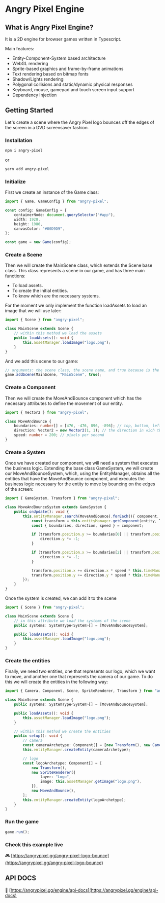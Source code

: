 # Angry Pixel Engine

## What is Angry Pixel Engine?

It is a 2D engine for browser games written in Typescript.

Main features:

-   Entity-Component-System based architecture
-   WebGL rendering
-   Sprite-based graphics and frame-by-frame animations
-   Text rendering based on bitmap fonts
-   Shadow/Lights rendering
-   Polygonal collisions and static/dynamic physical responses
-   Keyboard, mouse, gamepad and touch screen input support
-   Dependency Injection

## Getting Started

Let's create a scene where the Angry Pixel logo bounces off the edges of the screen in a DVD screensaver fashion.

### Installation

```bash
npm i angry-pixel
```

or

```bash
yarn add angry-pixel
```

### Initialize

First we create an instance of the Game class:

```typescript
import { Game, GameConfig } from "angry-pixel";

const config: GameConfig = {
    containerNode: document.querySelector("#app"),
    width: 1920,
    height: 1080,
    canvasColor: "#00D9D9",
};

const game = new Game(config);
```

### Create a Scene

Then we will create the MainScene class, which extends the Scene base class. This class represents a scene in our game, and has three main functions:

-   To load assets.
-   To create the initial entities.
-   To know which are the necessary systems.

For the moment we only implement the function loadAssets to load an image that we will use later:

```typescript
import { Scene } from "angry-pixel";

class MainScene extends Scene {
    // within this method we load the assets
    public loadAssets(): void {
        this.assetManager.loadImage("logo.png");
    }
}
```

And we add this scene to our game:

```typescript
// arguments: the scene class, the scene name, and true because is the opening scene
game.addScene(MainScene, "MainScene", true);
```

### Create a Component

Then we will create the MoveAndBounce component which has the necessary attributes to define the movement of our entity.

```typescript
import { Vector2 } from "angry-pixel";

class MoveAndBounce {
    boundaries: number[] = [476, -476, 896, -896]; // top, bottom, left, right
    direction: Vector2 = new Vector2(1, 1); // the direction in wich the entity will move
    speed: number = 200; // pixels per second
}
```

### Create a System

Once we have created our component, we will need a system that executes the business logic. Extending the base class GameSystem, we will create our MoveAndBounceSystem, which, using the EntityManager, obtains all the entities that have the MoveAndBounce component, and executes the business logic necessary for the entity to move by bouncing on the edges of the screen:

```typescript
import { GameSystem, Transform } from "angry-pixel";

class MoveAndBounceSystem extends GameSystem {
    public onUpdate(): void {
        this.entityManager.search(MoveAndBounce).forEach(({ component, entity }) => {
            const transform = this.entityManager.getComponent(entity, Transform);
            const { boundaries, direction, speed } = component;

            if (transform.position.y >= boundaries[0] || transform.position.y <= boundaries[1]) {
                direction.y *= -1;
            }

            if (transform.position.x >= boundaries[2] || transform.position.x <= boundaries[3]) {
                direction.x *= -1;
            }

            transform.position.x += direction.x * speed * this.timeManager.deltaTime;
            transform.position.y += direction.y * speed * this.timeManager.deltaTime;
        });
    }
}
```

Once the system is created, we can add it to the scene

```typescript
import { Scene } from "angry-pixel";

class MainScene extends Scene {
    // in this attribute we load the systems of the scene
    public systems: SystemType<System>[] = [MoveAndBounceSystem];

    public loadAssets(): void {
        this.assetManager.loadImage("logo.png");
    }
}
```

### Create the entities

Finally, we need two entities, one that represents our logo, which we want to move, and another one that represents the camera of our game. To do this we will create the entities in the following way:

```typescript
import { Camera, Component, Scene, SpriteRenderer, Transform } from "angry-pixel";

class MainScene extends Scene {
    public systems: SystemType<System>[] = [MoveAndBounceSystem];

    public loadAssets(): void {
        this.assetManager.loadImage("logo.png");
    }

    // within this method we create the entities
    public setup(): void {
        // camera
        const cameraArchetype: Component[] = [new Transform(), new Camera({ layers: ["Logo"] })];
        this.entityManager.createEntity(cameraArchetype);

        // logo
        const logoArchetype: Component[] = [
            new Transform(),
            new SpriteRenderer({
                layer: "Logo",
                image: this.assetManager.getImage("logo.png"),
            }),
            new MoveAndBounce(),
        ];
        this.entityManager.createEntity(logoArchetype);
    }
}
```

### Run the game

```typescript
game.run();
```

### Check this example live

🎮 [https://angrypixel.gg/angry-pixel-logo-bounce](https://angrypixel.gg/angry-pixel-logo-bounce)

## API DOCS

🔎 [https://angrypixel.gg/engine/api-docs](https://angrypixel.gg/engine/api-docs)
